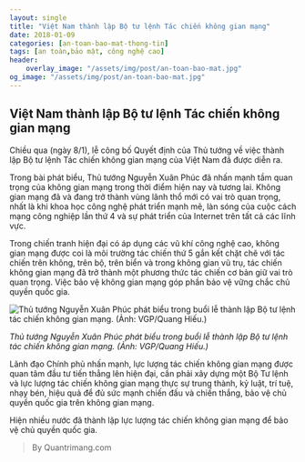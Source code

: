 ```yaml
---
layout: single
title: "Việt Nam thành lập Bộ tư lệnh Tác chiến không gian mạng"
date: 2018-01-09
categories: [an-toan-bao-mat-thong-tin]
tags: [an toàn,bảo mật, công nghệ cao]
header:
    overlay_image: "/assets/img/post/an-toan-bao-mat.jpg"
og_image: "/assets/img/post/an-toan-bao-mat.jpg"
---
```

## Việt Nam thành lập Bộ tư lệnh Tác chiến không gian mạng

Chiều qua (ngày 8/1), lễ công bố Quyết định của Thủ tướng về việc thành lập Bộ tư lệnh Tác chiến không gian mạng của Việt Nam đã được diễn ra.

Trong bài phát biểu, Thủ tướng Nguyễn Xuân Phúc đã nhấn mạnh tầm quan trọng của không gian mạng trong thời điểm hiện nay và tương lai. Không gian mạng đã và đang trở thành vùng lãnh thổ mới có vai trò quan trọng, nhất là khi khoa học công nghệ phát triển mạnh mẽ, làn sóng của cuộc cách mạng công nghiệp lần thứ 4 và sự phát triển của Internet trên tất cả các lĩnh vực.

Trong chiến tranh hiện đại có áp dụng các vũ khí công nghệ cao, không gian mạng được coi là môi trường tác chiến thứ 5 gắn kết chặt chẽ với tác chiến trên không, trên bộ, trên biển và trong không gian vũ trụ, tác chiến không gian mạng đã trở thành một phương thức tác chiến cơ bản giữ vai trò quan trọng. Việc bảo vệ không gian mạng góp phần bảo vệ vững chắc chủ quyền quốc gia.

![Thủ tướng Nguyễn Xuân Phúc phát biểu trong buổi lễ thành lập Bộ tư lệnh tác chiến không gian mạng. (Ảnh: VGP/Quang Hiếu.)](https://img.quantrimang.com/photos/image/2018/01/09/bo-tu-lenh-tac-chien-khong-gian-mang-1.jpg)

_Thủ tướng Nguyễn Xuân Phúc phát biểu trong buổi lễ thành lập Bộ tư lệnh tác chiến không gian mạng. (Ảnh: VGP/Quang Hiếu.)_

Lãnh đạo Chính phủ nhấn mạnh, lực lượng tác chiến không gian mạng được quan tâm đầu tư tiến thẳng lên hiện đại, cần phải xây dựng một Bộ Tư lệnh và lực lượng tác chiến không gian mạng thực sự trung thành, kỷ luật, trí tuệ, nhạy bén, hiệu quả để đủ sức mạnh chiến đấu và chiến thắng, bảo vệ chủ quyền quốc gia trên không gian mạng.

Hiện nhiều nước đã thành lập lực lượng tác chiến không gian mạng để bảo vệ chủ quyền quốc gia.

>By Quantrimang.com